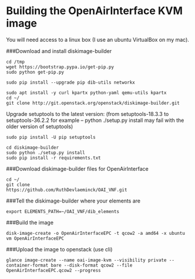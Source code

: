 # Building the OpenAirInterface KVM image

You will need access to a linux box (I use an ubuntu VirtualBox on my mac).

###Download and install diskimage-builder

    cd /tmp
    wget https://bootstrap.pypa.io/get-pip.py
    sudo python get-pip.py

    sudo pip install --upgrade pip dib-utils networkx

    sudo apt install -y curl kpartx python-yaml qemu-utils kpartx
    cd ~/
    git clone http://git.openstack.org/openstack/diskimage-builder.git


Upgrade setuptools to the latest version: (from setuptools-18.3.3 to setuptools-36.2.2 for example – python ./setup.py install may fail with the older version of setuptools)

    sudo pip install -U pip setuptools

    cd diskimage-builder
    sudo python ./setup.py install
    sudo pip install -r requirements.txt

###Download diskimage-builder files for OpenAirInterface

    cd ~/
    git clone 
    https://github.com/RuthDevlaeminck/OAI_VNF.git


###Tell the diskimage-builder where your elements are

    export ELEMENTS_PATH=~/OAI_VNF/dib_elements


###Build the image

    disk-image-create -o OpenAirInterfaceEPC -t qcow2 -a amd64 -x ubuntu vm OpenAirInterfaceEPC

###Upload the image to openstack (use cli)

    glance image-create --name oai-image-kvm --visibility private --container-format bare --disk-format qcow2 --file OpenAirInterfaceEPC.qcow2 --progress

